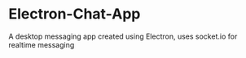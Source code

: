 # Electron-Chat-App
A desktop messaging app created using Electron, uses socket.io for realtime messaging
